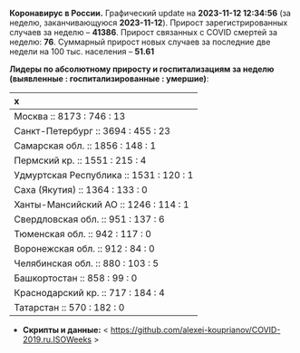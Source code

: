 **Коронавирус в России.** Графический update на **2023-11-12 12:34:56**
(за неделю, заканчивающуюся **2023-11-12**). Прирост зарегистрированных
случаев за неделю – **41386**. Прирост связанных с COVID смертей за
неделю: **76**. Суммарный прирост новых случаев за последние две недели
на 100 тыс. населения – **51.61**

**Лидеры по абсолютному приросту и госпитализациям за неделю (выявленные
: госпитализированные : умершие)**:

<table>
<thead>
<tr class="header">
<th style="text-align: left;">x</th>
</tr>
</thead>
<tbody>
<tr class="odd">
<td style="text-align: left;">Москва :: 8173 : 746 : 13</td>
</tr>
<tr class="even">
<td style="text-align: left;">Санкт-Петербург :: 3694 : 455 : 23</td>
</tr>
<tr class="odd">
<td style="text-align: left;">Самарская обл. :: 1856 : 148 : 1</td>
</tr>
<tr class="even">
<td style="text-align: left;">Пермский кр. :: 1551 : 215 : 4</td>
</tr>
<tr class="odd">
<td style="text-align: left;">Удмуртская Республика :: 1531 : 120 :
1</td>
</tr>
<tr class="even">
<td style="text-align: left;">Саха (Якутия) :: 1364 : 133 : 0</td>
</tr>
<tr class="odd">
<td style="text-align: left;">Ханты-Мансийский АО :: 1246 : 114 : 1</td>
</tr>
<tr class="even">
<td style="text-align: left;">Свердловская обл. :: 951 : 137 : 6</td>
</tr>
<tr class="odd">
<td style="text-align: left;">Тюменская обл. :: 942 : 117 : 0</td>
</tr>
<tr class="even">
<td style="text-align: left;">Воронежская обл. :: 912 : 84 : 0</td>
</tr>
<tr class="odd">
<td style="text-align: left;">Челябинская обл. :: 880 : 103 : 5</td>
</tr>
<tr class="even">
<td style="text-align: left;">Башкортостан :: 858 : 99 : 0</td>
</tr>
<tr class="odd">
<td style="text-align: left;">Краснодарский кр. :: 717 : 184 : 4</td>
</tr>
<tr class="even">
<td style="text-align: left;">Татарстан :: 570 : 182 : 0</td>
</tr>
</tbody>
</table>

-   **Cкрипты и данные:** &lt;
    <https://github.com/alexei-kouprianov/COVID-2019.ru.ISOWeeks> &gt;

